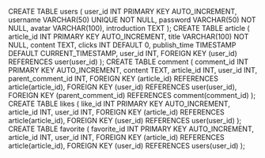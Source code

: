 CREATE TABLE users (
user_id INT PRIMARY KEY AUTO_INCREMENT,
username VARCHAR(50) UNIQUE NOT NULL,
password VARCHAR(50) NOT NULL,
avatar VARCHAR(100),
introduction TEXT
);
CREATE TABLE article (
article_id INT PRIMARY KEY AUTO_INCREMENT,
title VARCHAR(100) NOT NULL,
content TEXT,
clicks INT DEFAULT 0,
publish_time TIMESTAMP DEFAULT CURRENT_TIMESTAMP,
user_id INT,
FOREIGN KEY (user_id) REFERENCES user(user_id)
);
CREATE TABLE comment (
comment_id INT PRIMARY KEY AUTO_INCREMENT,
content TEXT,
article_id INT,
user_id INT,
parent_comment_id INT,
FOREIGN KEY (article_id) REFERENCES article(article_id),
FOREIGN KEY (user_id) REFERENCES user(user_id),
FOREIGN KEY (parent_comment_id) REFERENCES comment(comment_id)
);
CREATE TABLE likes (
like_id INT PRIMARY KEY AUTO_INCREMENT,
article_id INT,
user_id INT,
FOREIGN KEY (article_id) REFERENCES article(article_id),
FOREIGN KEY (user_id) REFERENCES user(user_id)
);
CREATE TABLE favorite (
favorite_id INT PRIMARY KEY AUTO_INCREMENT,
article_id INT,
user_id INT,
FOREIGN KEY (article_id) REFERENCES article(article_id),
FOREIGN KEY (user_id) REFERENCES users(user_id)
);
